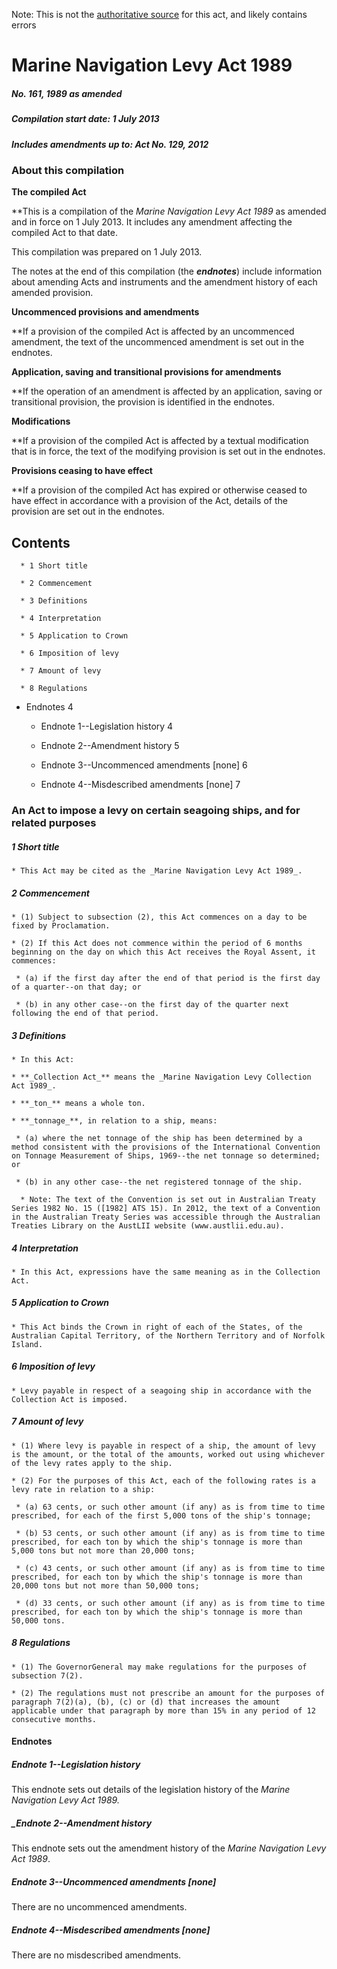 Note: This is not the [authoritative source](https://www.comlaw.gov.au/Details/C2013C00350) for this act, and likely contains errors

# Marine Navigation Levy Act 1989

##### No. 161, 1989 as amended

##### Compilation start date: 1 July 2013

##### Includes amendments up to: Act No. 129, 2012

### About this compilation

**The compiled Act**

**This is a compilation of the _Marine Navigation Levy Act 1989_ as amended and in force on 1 July 2013. It includes any amendment affecting the compiled Act to that date.

This compilation was prepared on 1 July 2013.

The notes at the end of this compilation (the **_endnotes_**) include information about amending Acts and instruments and the amendment history of each amended provision.

**Uncommenced provisions and amendments**

**If a provision of the compiled Act is affected by an uncommenced amendment, the text of the uncommenced amendment is set out in the endnotes.

**Application, saving and transitional provisions for amendments**

**If the operation of an amendment is affected by an application, saving or transitional provision, the provision is identified in the endnotes.

**Modifications**

**If a provision of the compiled Act is affected by a textual modification that is in force, the text of the modifying provision is set out in the endnotes. 

**Provisions ceasing to have effect**

**If a provision of the compiled Act has expired or otherwise ceased to have effect in accordance with a provision of the Act, details of the provision are set out in the endnotes.

## Contents

      * 1 Short title 

      * 2 Commencement 

      * 3 Definitions 

      * 4 Interpretation 

      * 5 Application to Crown 

      * 6 Imposition of levy 

      * 7 Amount of levy 

      * 8 Regulations 

  * Endnotes	4

     * Endnote 1--Legislation history	4

     * Endnote 2--Amendment history	5

     * Endnote 3--Uncommenced amendments [none]	6

     * Endnote 4--Misdescribed amendments [none]	7

### An Act to impose a levy on certain seagoing ships, and for related purposes

##### 1  Short title

    * This Act may be cited as the _Marine Navigation Levy Act 1989_.

##### 2  Commencement

    * (1) Subject to subsection (2), this Act commences on a day to be fixed by Proclamation.

    * (2) If this Act does not commence within the period of 6 months beginning on the day on which this Act receives the Royal Assent, it commences:

     * (a) if the first day after the end of that period is the first day of a quarter--on that day; or

     * (b) in any other case--on the first day of the quarter next following the end of that period.

##### 3  Definitions

    * In this Act: 

    * **_Collection Act_** means the _Marine Navigation Levy Collection Act 1989_.

    * **_ton_** means a whole ton.

    * **_tonnage_**, in relation to a ship, means:

     * (a) where the net tonnage of the ship has been determined by a method consistent with the provisions of the International Convention on Tonnage Measurement of Ships, 1969--the net tonnage so determined; or

     * (b) in any other case--the net registered tonnage of the ship.

      * Note: The text of the Convention is set out in Australian Treaty Series 1982 No. 15 ([1982] ATS 15). In 2012, the text of a Convention in the Australian Treaty Series was accessible through the Australian Treaties Library on the AustLII website (www.austlii.edu.au).

##### 4  Interpretation

    * In this Act, expressions have the same meaning as in the Collection Act.

##### 5  Application to Crown

    * This Act binds the Crown in right of each of the States, of the Australian Capital Territory, of the Northern Territory and of Norfolk Island.

##### 6  Imposition of levy

    * Levy payable in respect of a seagoing ship in accordance with the Collection Act is imposed.

##### 7  Amount of levy

    * (1) Where levy is payable in respect of a ship, the amount of levy is the amount, or the total of the amounts, worked out using whichever of the levy rates apply to the ship.

    * (2) For the purposes of this Act, each of the following rates is a levy rate in relation to a ship:

     * (a) 63 cents, or such other amount (if any) as is from time to time prescribed, for each of the first 5,000 tons of the ship's tonnage;

     * (b) 53 cents, or such other amount (if any) as is from time to time prescribed, for each ton by which the ship's tonnage is more than 5,000 tons but not more than 20,000 tons;

     * (c) 43 cents, or such other amount (if any) as is from time to time prescribed, for each ton by which the ship's tonnage is more than 20,000 tons but not more than 50,000 tons;

     * (d) 33 cents, or such other amount (if any) as is from time to time prescribed, for each ton by which the ship's tonnage is more than 50,000 tons.

##### 8  Regulations

    * (1) The GovernorGeneral may make regulations for the purposes of subsection 7(2).

    * (2) The regulations must not prescribe an amount for the purposes of paragraph 7(2)(a), (b), (c) or (d) that increases the amount applicable under that paragraph by more than 15% in any period of 12 consecutive months.

#### Endnotes

##### Endnote 1--Legislation history

This endnote sets out details of the legislation history of the _Marine Navigation Levy Act 1989._

##### _Endnote 2--Amendment history

This endnote sets out the amendment history of the _Marine Navigation Levy Act 1989_.

##### Endnote 3--Uncommenced amendments [none]

There are no uncommenced amendments.

##### Endnote 4--Misdescribed amendments [none]

There are no misdescribed amendments.

